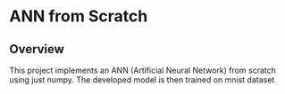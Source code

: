 # ANN from Scratch
## Overview
This project implements an ANN (Artificial Neural Network) from scratch using just numpy. The developed model is then trained on mnist dataset 
